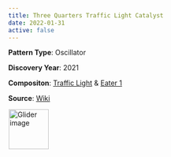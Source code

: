 ```yaml
---
title: Three Quarters Traffic Light Catalyst
date: 2022-01-31
active: false
---
```



**Pattern Type**: Oscillator

**Discovery Year**: 2021

**Compositon**: [Traffic Light](https://galapagos.netlify.app/database/traffic_light) & [Eater 1](https://galapagos.netlify.app/database/eater_1)

**Source**: [Wiki](https://conwaylife.com/wiki/Three_quarters_traffic_light_catalyst)
<!--more-->

<p>
<script type="text/javascript" src="https://www.conwaylife.com/js/lv-plugin.js"></script></p>

<div class="rle"><div class="codebox"><div style="display:none; position: relative; z-index: 1031;"><code>x = 7, y = 7, rule = B3/S23
2b3o2$o5bo$o5bo$o5bo2$2b3o!
#C [[ THEME 6 GRID GRIDMAJOR 0 ZOOM 32.0 ]]
#C [[ COLOR ARROW Fuchsia ARROWSIZE 3 0.1 ARROWALPHA 0.70 ]]
#C [[  ARROW -3 9 9 9 32  ]]
#C [[ COLOR ARROW Lime ARROWSIZE 3 0.1 ARROWALPHA 0.70 ]]
#C [[  ARROW 9 9 9 -3 32  ]]
#C [[ COLOR ARROW Salmon ARROWSIZE 3 0.1 ARROWALPHA 0.70 ]]
#C [[  ARROW 9 -3 -3 -3 32  ]]
#C [[ COLOR ARROW Gray ARROWSIZE 3 0.1 ARROWALPHA 0.70 ]]
#C [[  ARROW -3 -3 -3 9 32  ]]
#C [[ COLOR LABEL Green LABELSIZE 40  LABELALPHA 0.70 ]]
#C [[ LABEL 3 -4 32 "Traffic Light" ]]
</code></div></div><canvas width="760" height="560" style="margin-left:1px; position: relative; z-index: 1031;"><noscript> <a href="https://www.conwaylife.com/wiki/File:Glider.png" class="image" title="Glider image"><img alt="Glider image" src="https://www.conwaylife.com/w/images/7/79/Glider.png" decoding="async" width="81" height="81" /></a> </noscript></canvas></div>

